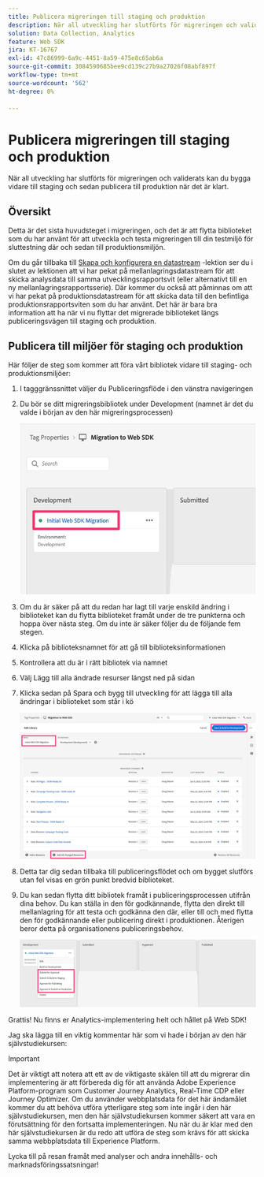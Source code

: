 ```yaml
---
title: Publicera migreringen till staging och produktion
description: När all utveckling har slutförts för migreringen och validerats kan du bygga vidare till staging och sedan publicera till produktion när det är klart.
solution: Data Collection, Analytics
feature: Web SDK
jira: KT-16767
exl-id: 47c86999-6a9c-4451-8a59-475e8c65ab6a
source-git-commit: 3084590685bee9cd139c27b9a27026f08abf897f
workflow-type: tm+mt
source-wordcount: '562'
ht-degree: 0%

---
```


# Publicera migreringen till staging och produktion

När all utveckling har slutförts för migreringen och validerats kan du bygga vidare till staging och sedan publicera till produktion när det är klart.

## Översikt

Detta är det sista huvudsteget i migreringen, och det är att flytta biblioteket som du har använt för att utveckla och testa migreringen till din testmiljö för sluttestning där och sedan till produktionsmiljön.

Om du går tillbaka till [Skapa och konfigurera en datastream](create-and-configure-the-analytics-datastream.md) -lektion ser du i slutet av lektionen att vi har pekat på mellanlagringsdatastream för att skicka analysdata till samma utvecklingsrapportsvit (eller alternativt till en ny mellanlagringsrapportsserie). Där kommer du också att påminnas om att vi har pekat på produktionsdatastream för att skicka data till den befintliga produktionsrapportsviten som du har använt.
Det här är bara bra information att ha när vi nu flyttar det migrerade biblioteket längs publiceringsvägen till staging och produktion.

## Publicera till miljöer för staging och produktion

Här följer de steg som kommer att föra vårt bibliotek vidare till staging- och produktionsmiljöer:

1. I tagggränssnittet väljer du Publiceringsflöde i den vänstra navigeringen
1. Du bör se ditt migreringsbibliotek under Development (namnet är det du valde i början av den här migreringsprocessen)

   ![Migreringsbibliotek i Dev](assets/migration-lib-in-dev.jpg)

1. Om du är säker på att du redan har lagt till varje enskild ändring i biblioteket kan du flytta biblioteket framåt under de tre punkterna och hoppa över nästa steg. Om du inte är säker följer du de följande fem stegen.
1. Klicka på biblioteksnamnet för att gå till biblioteksinformationen
1. Kontrollera att du är i rätt bibliotek via namnet
1. Välj Lägg till alla ändrade resurser längst ned på sidan
1. Klicka sedan på Spara och bygg till utveckling för att lägga till alla ändringar i biblioteket som står i kö

   ![Lägg till alla ändrade resurser](assets/add-all-changed-resources.jpg)

1. Detta tar dig sedan tillbaka till publiceringsflödet och om bygget slutförs utan fel visas en grön punkt bredvid biblioteket.
1. Du kan sedan flytta ditt bibliotek framåt i publiceringsprocessen utifrån dina behov. Du kan ställa in den för godkännande, flytta den direkt till mellanlagring för att testa och godkänna den där, eller till och med flytta den för godkännande eller publicering direkt i produktionen. Återigen beror detta på organisationens publiceringsbehov.

   ![Publiceringsprocess](assets/publishing-process.jpg)

Grattis! Nu finns er Analytics-implementering helt och hållet på Web SDK!

Jag ska lägga till en viktig kommentar här som vi hade i början av den här självstudiekursen:

>[!IMPORTANT]
>
>Det är viktigt att notera att ett av de viktigaste skälen till att du migrerar din implementering är att förbereda dig för att använda Adobe Experience Platform-program som Customer Journey Analytics, Real-Time CDP eller Journey Optimizer. Om du använder webbplatsdata för det här ändamålet kommer du att behöva utföra ytterligare steg som inte ingår i den här självstudiekursen, men den här självstudiekursen kommer säkert att vara en förutsättning för den fortsatta implementeringen. Nu när du är klar med den här självstudiekursen är du redo att utföra de steg som krävs för att skicka samma webbplatsdata till Experience Platform.

Lycka till på resan framåt med analyser och andra innehålls- och marknadsföringssatsningar!

